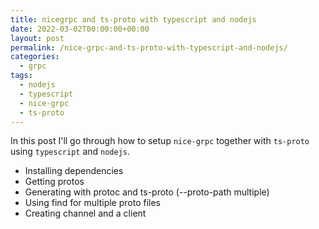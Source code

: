 ```yaml
---
title: nicegrpc and ts-proto with typescript and nodejs
date: 2022-03-02T00:00:00+00:00
layout: post
permalink: /nice-grpc-and-ts-proto-with-typescript-and-nodejs/
categories:
  - grpc
tags:
  - nodejs
  - typescript
  - nice-grpc
  - ts-proto
---
```


In this post I'll go through how to setup `nice-grpc` together with `ts-proto` using `typescript` and `nodejs`.

* Installing dependencies
* Getting protos
* Generating with protoc and ts-proto (--proto-path multiple)
* Using find for multiple proto files
* Creating channel and a client
